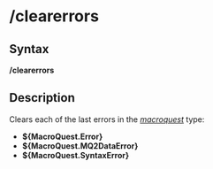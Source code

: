 # /clearerrors

## Syntax

**/clearerrors**

## Description

Clears each of the last errors in the [_macroquest_](../../reference/data-types/datatype-macroquest.md) type:

* **${MacroQuest.Error}**
* **${MacroQuest.MQ2DataError}**
* **${MacroQuest.SyntaxError}**
